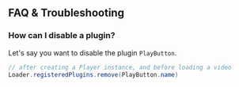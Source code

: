 ## FAQ & Troubleshooting

### How can I disable a plugin?

Let's say you want to disable the plugin `PlayButton`.

``` java
// after creating a Player instance, and before loading a video
Loader.registeredPlugins.remove(PlayButton.name)
```
